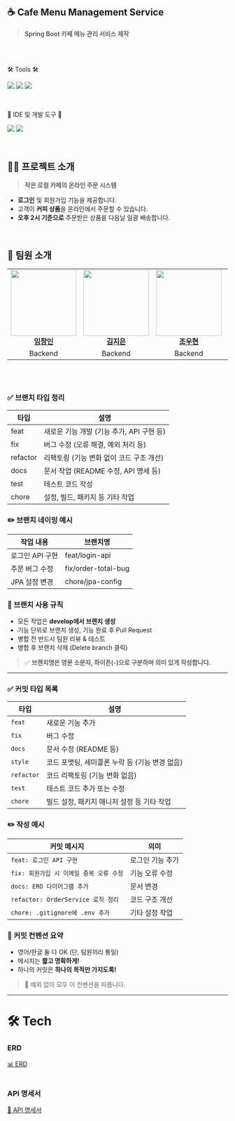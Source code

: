 ## **☕ Cafe Menu Management Service**
> **Spring Boot 카페 메뉴 관리 서비스 제작**  
<br>
<br>
<div align="left">
	<p>🛠 Tools 🛠</p>
</div>
<p align="left">
  <img src="https://img.shields.io/badge/springboot-6DB33F?style=for-the-badge&logo=springboot&logoColor=white">
  <img src="https://img.shields.io/badge/mysql-4479A1?style=for-the-badge&logo=mysql&logoColor=white"/> 
  <img src="https://img.shields.io/badge/Thymeleaf-005F0F?style=for-the-badge&logo=Thymeleaf&logoColor=white">
</p>
<br>
<div align=left>
	<p>🎨 IDE 및 개발 도구 🎨</p>
</div>
<p align="left">
  <img src="https://img.shields.io/badge/intellijidea-000000?style=flat&logo=intellijidea&logoColor=white" />
	<img src="https://img.shields.io/badge/datagrip-000000?style=flat&logo=datagrip&logoColor=white" />
</p>
<br>

## 🙋‍♀️ **프로젝트 소개**
> **작은 로컬 카페의 온라인 주문 시스템**
- **로그인** 및 회원가입 기능을 제공합니다.
- 고객이 **커피 상품**을 온라인에서 주문할 수 있습니다.
- **오후 2시 기준으로** 주문받은 상품을 다음날 일괄 배송합니다.

<br>

## 👯 **팀원 소개**

<table>
  <tr>
    <td align="center">
      <a href="https://github.com/cba700"><img src="https://github.com/user-attachments/assets/2c84fe57-d0c8-46ad-bc3e-c145ffe7bcff" width="150px"/></a><br/>
      <a href="https://github.com/cba700"><b>임창인</b></a>
    </td>
    <td align="center">
      <a href="https://github.com/iamjieunkim"><img src="https://avatars.githubusercontent.com/u/83564946?v=4" width="150px"/></a><br/>
      <a href="https://github.com/iamjieunkim"><b>김지은</b></a>
    </td>
    <td align="center">
      <a href="https://github.com/jwh946"><img src="https://avatars.githubusercontent.com/u/141805602?v=4" width="150px"/></a><br/>
      <a href="https://github.com/jwh946"><b>조우현</b></a>
    </td>
    <td align="center">
      <a href="https://github.com/audwls239"><img src="https://avatars.githubusercontent.com/u/77625332?v=4" width="150px"/></a><br/>
      <a href="https://github.com/audwls239"><b>김명진</b></a>
    </td>
    <td align="center">
      <a href="https://github.com/urinaner"><img src="https://avatars.githubusercontent.com/u/27186972?v=4" width="150px"/></a><br/>
      <a href="https://github.com/urinaner"><b>장영재</b></a>
    </td>
  </tr>
  <tr>
    <td align="center">Backend</td>
    <td align="center">Backend</td>
    <td align="center">Backend</td>
    <td align="center">Backend</td>
    <td align="center">Backend</td>
  </tr>
</table>

<br>
<br>



### ✅ 브랜치 타입 정리

| 타입     | 설명                                         |
|----------|----------------------------------------------|
| feat   | 새로운 기능 개발 (기능 추가, API 구현 등)     |
| fix    | 버그 수정 (오류 해결, 예외 처리 등)           |
| refactor | 리팩토링 (기능 변화 없이 코드 구조 개선)     |
| docs   | 문서 작업 (README 수정, API 명세 등)          |
| test   | 테스트 코드 작성                              |
| chore  | 설정, 빌드, 패키지 등 기타 작업               |


### ✏️ 브랜치 네이밍 예시

| 작업 내용         | 브랜치명                  |
|------------------|---------------------------|
| 로그인 API 구현   | feat/login-api          |
| 주문 버그 수정    | fix/order-total-bug     |
| JPA 설정 변경     | chore/jpa-config        |


### 📘 브랜치 사용 규칙

- 모든 작업은 **develop에서 브랜치 생성**
- 기능 단위로 브랜치 생성, 기능 완료 후 Pull Request
- 병합 전 반드시 팀원 리뷰 & 테스트
- 병합 후 브랜치 삭제 (Delete branch 클릭)

> ✅ **브랜치명은 영문 소문자, 하이픈(-)으로 구분하며 의미 있게 작성합니다.**



---

### ✅ 커밋 타입 목록

| 타입 | 설명 |
|------|------|
| `feat` | 새로운 기능 추가 |
| `fix` | 버그 수정 |
| `docs` | 문서 수정 (README 등) |
| `style` | 코드 포맷팅, 세미콜론 누락 등 (기능 변경 없음) |
| `refactor` | 코드 리팩토링 (기능 변화 없음) |
| `test` | 테스트 코드 추가 또는 수정 |
| `chore` | 빌드 설정, 패키지 매니저 설정 등 기타 작업 |



### ✏️ 작성 예시

| 커밋 메시지 | 의미 |
|--------------|------|
| `feat: 로그인 API 구현` | 로그인 기능 추가 |
| `fix: 회원가입 시 이메일 중복 오류 수정` | 기능 오류 수정 |
| `docs: ERD 다이어그램 추가` | 문서 변경 |
| `refactor: OrderService 로직 정리` | 코드 구조 개선 |
| `chore: .gitignore에 .env 추가` | 기타 설정 작업 |



### 📘 커밋 컨벤션 요약

- 영어/한글 둘 다 OK (단, 팀원끼리 통일)
- 메시지는 **짧고 명확하게!**
- 하나의 커밋은 **하나의 목적만 가지도록!**

> 🚨 예외 없이 모두 이 컨벤션을 따릅니다.



---
# 🛠️ Tech
### ERD
[📊 ERD](https://drive.google.com/file/d/11kaZTF6Gn4xA4PGaGT-ekl99OerANUd2/view)
<br/>
<br/>

### API 명세서
[📝 API 명세서](https://docs.google.com/spreadsheets/d/1fS4KQHj3Z7prCQ4IoYbMheJlYhEeVNMuyXf_ZIkh-o4/edit?gid=0#gid=0)
<br/>
<br/>
